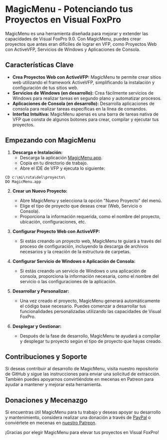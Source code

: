 # MagicMenu - Potenciando tus Proyectos en Visual FoxPro

MagicMenu es una herramienta diseñada para mejorar y extender las capacidades de Visual FoxPro 9.0. Con MagicMenu, puedes crear proyectos que antes eran difíciles de lograr en VFP, como Proyectos Web con ActiveVFP, Servicios de Windows y Aplicaciones de Consola.

## Características Clave

- **Crea Proyectos Web con ActiveVFP:** MagicMenu te permite crear sitios web utilizando el framework ActiveVFP, simplificando la instalación y configuración de tus sitios web.
- **Servicios de Windows (en desarrollo):** Crea fácilmente servicios de Windows para realizar tareas en segundo plano y automatizar procesos.
- **Aplicaciones de Consola (en desarrollo):** Desarrolla aplicaciones de consola para realizar tareas específicas en la línea de comandos.
- **Interfaz Intuitiva:** MagicMenu apenas es una barra de tareas nativa de VFP que consta de algunos botones para crear, compilar y ejecutar tus proyectos.

## Empezando con MagicMenu

1. **Descarga e Instalación:**
   - Descarga la aplicación [MagicMenu.app](https://github.com/Irwin1985/MagicMenu.app).
   - Copia en tu directorio de trabajo.
   - Abre el IDE de VFP y ejecuta lo siguiente:
```xBase
CD c:\mi\ruta\del\proyecto\
DO MagicMenu.app
```

2. **Crear un Nuevo Proyecto:**
   - Abre MagicMenu y selecciona la opción "Nuevo Proyecto" del menú.
   - Elige el tipo de proyecto que deseas crear (Web, Servicio o Consola).
   - Proporciona la información requerida, como el nombre del proyecto, ubicación, configuraciones, etc.

3. **Configurar Proyecto Web con ActiveVFP:**
   - Si estás creando un proyecto web, MagicMenu te guiará a través del proceso de configuración, incluyendo la descarga de archivos necesarios y la creación de la estructura de carpetas.

4. **Configurar Servicio de Windows o Aplicación de Consola:**
   - Si estás creando un servicio de Windows o una aplicación de consola, proporciona la información necesaria, como el nombre del servicio o las configuraciones de la aplicación.

5. **Desarrollar y Personalizar:**
   - Una vez creado el proyecto, MagicMenu generará automáticamente el código base necesario. Puedes comenzar a desarrollar tus funcionalidades personalizadas utilizando las capacidades de Visual FoxPro.

6. **Desplegar y Gestionar:**
   - Después de la fase de desarrollo, MagicMenu te ayudará a compilar y desplegar tu proyecto según el tipo de proyecto que hayas creado.

## Contribuciones y Soporte

Si deseas contribuir al desarrollo de MagicMenu, visita nuestro repositorio de GitHub y sigue las instrucciones para enviar una solicitud de extracción. También puedes apoyarnos convirtiéndote en mecenas en Patreon para ayudar a mantener y mejorar esta herramienta.

## Donaciones y Mecenazgo

Si encuentras útil MagicMenu para tu trabajo y deseas apoyar su desarrollo y mantenimiento, considera realizar una donación a través de [PayPal](https://www.paypal.com/donate/?hosted_button_id=LXQYXFP77AD2G) o conviértete en mecenas en [nuestro Patreon](https://www.patreon.com/IrwinRodriguez).

¡Gracias por elegir MagicMenu para elevar tus proyectos en Visual FoxPro!
